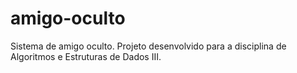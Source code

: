 # amigo-oculto
Sistema de amigo oculto. Projeto desenvolvido para a disciplina de Algoritmos e Estruturas de Dados III.
